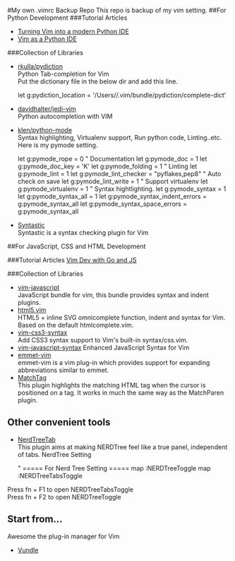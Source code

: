 #My own .vimrc Backup Repo
This repo is backup of my vim setting.
##For Python Development
###Tutorial Articles
+ [Turning Vim into a modern Python IDE](http://www.sontek.net/blog/2011/05/07/turning_vim_into_a_modern_python_ide.html#window-splits)
+ [Vim as a Python IDE](http://unlogic.co.uk/2013/02/08/vim-as-a-python-ide/)

###Collection of Libraries
+ [rkulla/pydiction](https://github.com/rkulla/pydiction)  
Python Tab-completion for Vim  
Put the dictionary file in the below dir and add this line.


    let g:pydiction_location = '/Users/<Username>/.vim/bundle/pydiction/complete-dict'

+ [davidhalter/jedi-vim](https://github.com/davidhalter/jedi-vim)  
Python autocompletion with VIM
+ [klen/python-mode](https://github.com/klen/python-mode)  
Syntax highlighting, Virtualenv support, Run python code, Linting..etc.  
Here is my pymode setting.  


    let g:pymode_rope = 0
    " Documentation
    let g:pymode_doc = 1
    let g:pymode_doc_key = 'K'
    let g:pymode_folding = 1
    " Linting
    let g:pymode_lint = 1
    let g:pymode_lint_checker = "pyflakes,pep8"
    " Auto check on save
    let g:pymode_lint_write = 1
    " Support virtualenv
    let g:pymode_virtualenv = 1
    " Syntax hightlighting.
    let g:pymode_syntax = 1
    let g:pymode_syntax_all = 1
    let g:pymode_syntax_indent_errors = g:pymode_syntax_all
    let g:pymode_syntax_space_errors = g:pymode_syntax_all


+ [Syntastic](https://github.com/scrooloose/syntastic)  
Syntastic is a syntax checking plugin for Vim  

##For JavaScript, CSS and HTML Development

###Tutorial Articles
[Vim Dev with Go and JS](http://blog.v-studios.com/2014/08/setting-up-vim-for-development-with-go.html)

###Collection of Libraries
+ [vim-javascript](https://github.com/pangloss/vim-javascript)  
JavaScript bundle for vim, this bundle provides syntax and indent plugins.
+ [html5.vim](https://github.com/othree/html5.vim)  
HTML5 + inline SVG omnicomplete function, indent and syntax for Vim. Based on the default htmlcomplete.vim.
+ [vim-css3-syntax](https://github.com/hail2u/vim-css3-syntax)  
Add CSS3 syntax support to Vim's built-in syntax/css.vim.
+ [vim-javascript-syntax](https://github.com/jelera/vim-javascript-syntax)
Enhanced JavaScript Syntax for Vim
+ [emmet-vim](https://github.com/mattn/emmet-vim)  
emmet-vim is a vim plug-in which provides support for expanding abbreviations similar to emmet.
+ [MatchTag](https://github.com/gregsexton/MatchTag)  
This plugin highlights the matching HTML tag when the cursor is positioned on a tag. It works in much the same way as the MatchParen plugin.


## Other convenient tools
+ [NerdTreeTab](https://github.com/jistr/vim-nerdtree-tabs)  
This plugin aims at making NERDTree feel like a true panel, independent of tabs.
NerdTree Setting  


    " ===== For Nerd Tree Setting =====
    map <F2> :NERDTreeToggle<CR>
    map <F1> :NERDTreeTabsToggle<CR>
    
    
Press fn + F1 to open NERDTreeTabsToggle  
Press fn + F2 to open NERDTreeToggle

## Start from...
Awesome the plug-in manager for Vim
+ [Vundle](https://github.com/gmarik/Vundle.vim)

